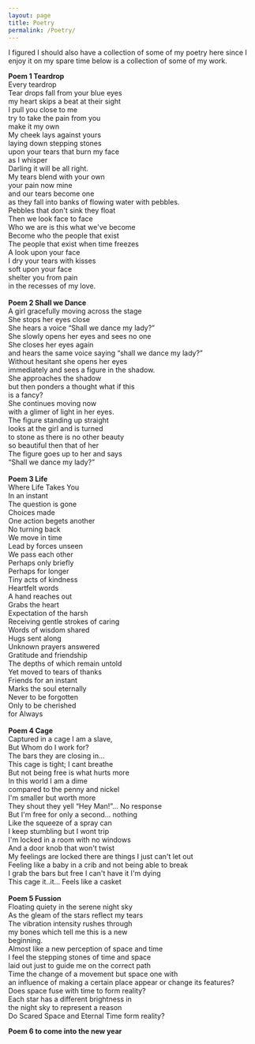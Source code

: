 ```yaml
---
layout: page
title: Poetry
permalink: /Poetry/
---
```

I figured I should also have a collection of some of my poetry here since I enjoy it on my spare time below is a collection of some of my work. 

**Poem 1 Teardrop** <br />
Every teardrop <br />
Tear drops fall from your blue eyes   <br />
my heart skips a beat at their sight  <br />
I pull you close to me   <br />
try to take the pain from you <br />
make it my own  <br />
My cheek lays against yours  <br />
laying down stepping stones  <br />
upon your tears that burn my face  <br />
as I whisper  <br />
Darling it will be all right.  <br />
My tears blend with your own  <br />
your pain now mine  <br />
and our tears become one  <br />
as they fall into banks of flowing water with pebbles.  <br />
Pebbles that don't sink they float  <br />
Then we look face to face   <br />
Who we are is this what we've become  <br />
Become who the people that exist  <br />
The people that exist when time freezes  <br />
A look upon your face  <br />
I dry your tears with kisses  <br />
soft upon your face  <br />
shelter you from pain  <br />
in the recesses of my love.  <br />
  <br />
**Poem 2 Shall we Dance**   <br />
A girl gracefully moving across the stage   <br />
She stops her eyes close   <br />
She hears a voice “Shall we dance my lady?”  <br />
She slowly opens her eyes and sees no one   <br />
She closes her eyes again   <br />
and hears the same voice saying “shall we dance my lady?”  <br />
Without hesitant she opens her eyes   <br />
immediately and sees a figure in the shadow.   <br />
She approaches the shadow   <br />
but then ponders a thought what if this   <br />
is a fancy?   <br />
She continues moving now   <br />
with a glimer of light in her eyes.  <br />
The figure standing up straight   <br />
looks at the girl and is turned   <br />
to stone as there is no other beauty  <br />
so beautiful then that of her  <br />
The figure goes up to her and says   <br />
“Shall we dance my lady?”  <br />
  <br />
**Poem 3 Life**  <br />
Where Life Takes You  <br />
In an instant  <br />
The question is gone  <br />
Choices made  <br />
One action begets another  <br />
No turning back  <br />
We move in time  <br />
Lead by forces unseen  <br />
We pass each other  <br />
Perhaps only briefly  <br />
Perhaps for longer  <br />
Tiny acts of kindness  <br />
Heartfelt words  <br />
A hand reaches out  <br />
Grabs the heart  <br />
Expectation of the harsh  <br />
Receiving gentle strokes of caring  <br />
Words of wisdom shared  <br />
Hugs sent along  <br />
Unknown prayers answered  <br />
Gratitude and friendship  <br />
The depths of which remain untold  <br />
Yet moved to tears of thanks  <br />
Friends for an instant  <br />
Marks the soul eternally  <br />
Never to be forgotten  <br />
Only to be cherished  <br />
for Always  <br />
  <br />
**Poem 4 Cage**  <br />
Captured in a cage I am a slave,  <br />
But Whom do I work for?  <br />
The bars they are closing in... <br />
This cage is tight; I cant breathe   <br />
But not being free is what hurts more  <br />
In this world I am a dime   <br />
compared to the penny and nickel   <br />
I'm smaller but worth more   <br />
They shout they yell “Hey Man!”... No response  <br />
But I'm free for only a second... nothing  <br />
Like the squeeze of a spray can   <br />
I keep stumbling but I wont trip   <br />
I'm locked in a room with no windows   <br />
And a door knob that won't twist   <br />
My feelings are locked there are things I just can't let out  <br />
Feeling like a baby in a crib and not being able to break  <br />
I grab the bars but free I can't have it I'm dying   <br />
This cage it..it... Feels like a casket   <br />
  <br />
**Poem 5 Fussion**  <br />
Floating quiety in the serene night sky  <br />
As the gleam of the stars reflect my tears   <br />
The vibration intensity rushes through   <br />
my bones which tell me this is a new   <br />
beginning.  <br />
Almost like a new perception of space and time   <br />
I feel the stepping stones of time and space   <br />
laid out just to guide me on the correct path   <br />
Time the change of a movement but space one with  <br />
an influence of making a certain place appear or change its features?   <br />
Does space fuse with time to form reality?  <br />
Each star has a different brightness in   <br />
the night sky to represent a reason   <br />
Do Scared Space and Eternal Time form reality?  <br />

**Poem 6 to come into the new year**
